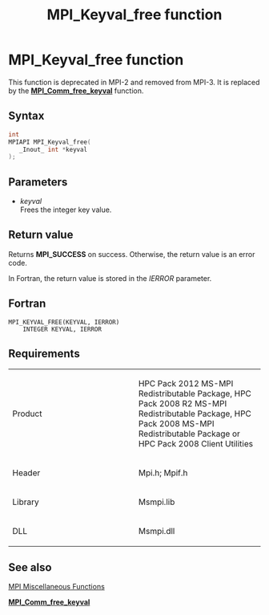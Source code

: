 ﻿---
title: MPI_Keyval_free function
TOCTitle: MPI_Keyval_free function
ms:assetid: 1fe7db0c-2283-4cf4-ba4f-a7d80563cea1
ms:mtpsurl: https://msdn.microsoft.com/en-us/library/Dn473431(v=VS.85)
ms:contentKeyID: 59360967
ms.date: 03/28/2018
mtps_version: v=VS.85
f1_keywords:
- MPI_KEYVAL_FREE
- mpif/MPI_Keyval_free
- mpi/MPI_KEYVAL_FREE
dev_langs:
- C++
- C
---

# MPI\_Keyval\_free function

This function is deprecated in MPI-2 and removed from MPI-3. It is replaced by the [**MPI\_Comm\_free\_keyval**](mpi-comm-free-keyval-function.md) function.

## Syntax

``` c++
int
MPIAPI MPI_Keyval_free(
   _Inout_ int *keyval
);
```

## Parameters

  - *keyval*  
    Frees the integer key value.

## Return value

Returns **MPI\_SUCCESS** on success. Otherwise, the return value is an error code.

In Fortran, the return value is stored in the *IERROR* parameter.

## Fortran

    MPI_KEYVAL_FREE(KEYVAL, IERROR)
        INTEGER KEYVAL, IERROR

## Requirements

<table>
<colgroup>
<col style="width: 50%" />
<col style="width: 50%" />
</colgroup>
<tbody>
<tr class="odd">
<td><p>Product</p></td>
<td><p>HPC Pack 2012 MS-MPI Redistributable Package, HPC Pack 2008 R2 MS-MPI Redistributable Package, HPC Pack 2008 MS-MPI Redistributable Package or HPC Pack 2008 Client Utilities</p></td>
</tr>
<tr class="even">
<td><p>Header</p></td>
<td>Mpi.h;
Mpif.h</td>
</tr>
<tr class="odd">
<td><p>Library</p></td>
<td>Msmpi.lib</td>
</tr>
<tr class="even">
<td><p>DLL</p></td>
<td>Msmpi.dll</td>
</tr>
</tbody>
</table>


## See also

[MPI Miscellaneous Functions](mpi-miscellaneous-functions.md)

[**MPI\_Comm\_free\_keyval**](mpi-comm-free-keyval-function.md)

